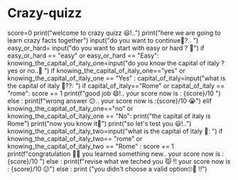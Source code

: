 # Crazy-quizz
score=0
print("welcome to crazy quizz 😃!..")
print("here we are going to learn crazy facts together")
input("do you want to continue🧐?.. ")
easy_or_hard= input("do you want to start with easy or hard ? 🫣")
if easy_or_hard == "easy" or easy_or_hard == "Easy":
    knowing_the_capital_of_italy_one=input("do you know the capital of italy ? yes or no..👀 ")
    if knowing_the_capital_of_italy_one=="yes" or knowing_the_capital_of_italy_one == "Yes" :
        capital_of_italy=input("what is the capital of italy 🫣??: ")
        if capital_of_italy=="Rome" or capital_of_italy == "rome":
             score += 1
             print(f"good job 😄!.. your score now is : {score}/10 ")
        else :
            print(f"wrong answer 😕.. your score now is :{score}/10 😭")
    elif knowing_the_capital_of_italy_one=="no" or knowing_the_capital_of_italy_one == "No":
        print("the capital of italy is Rome")
        print("now you know it🎉")
        print("so let's test you 😃!..")
        knowing_the_capital_of_italy_two=input("what is the capital of italy 🫣: ")
        if knowing_the_capital_of_italy_two== "rome" or knowing_the_capital_of_italy_two == "Rome" :
            score += 1
            print(f"congratulation 🥳🎉 you learned something new.. your score now is : {score}/10 ")
        else :
            print(f"revise what we teched you 😾 !! your score now is : {score}/10 😕")
else : 
    print ("you didn't choose a valid option🙄🫨 !!")